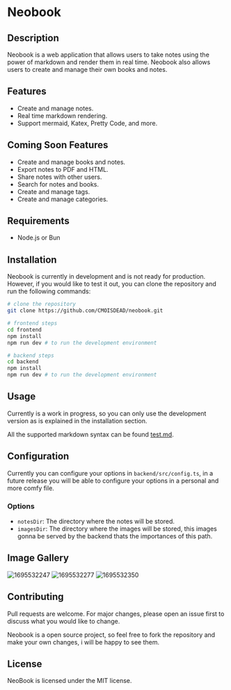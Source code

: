 # Neobook

## Description

Neobook is a web application that allows users to take notes using the power of markdown and render them in real time. Neobook also allows users to create and manage their own books and notes.

## Features

- Create and manage notes.
- Real time markdown rendering.
- Support mermaid, Katex, Pretty Code, and more.

## Coming Soon Features

- Create and manage books and notes.
- Export notes to PDF and HTML.
- Share notes with other users.
- Search for notes and books.
- Create and manage tags.
- Create and manage categories.

## Requirements

- Node.js or Bun

## Installation

Neobook is currently in development and is not ready for production. However, if you would like to test it out, you can clone the repository and run the following commands:

```bash
# clone the repository
git clone https://github.com/CMOISDEAD/neobook.git

# frontend steps
cd frontend
npm install
npm run dev # to run the development environment

# backend steps
cd backend
npm install
npm run dev # to run the development environment

```

## Usage

Currently is a work in progress, so you can only use the development version as is explained in the installation section.

All the supported markdown syntax can be found [test.md](./backend/notes/progress.md).

## Configuration

Currently you can configure your options in `backend/src/config.ts`, in a future release you will be able to configure your options in a personal and more comfy file.

### Options

- `notesDir`: The directory where the notes will be stored.
- `imagesDir`: The directory where the images will be stored, this images gonna be served by the backend thats the importances of this path.

## Image Gallery
![1695532247](https://github.com/CMOISDEAD/neobook/assets/51010598/59c4fa82-2541-496f-bfc8-b51856bd609e)
![1695532277](https://github.com/CMOISDEAD/neobook/assets/51010598/7e83aed9-c182-4c41-bfdc-e24aa557d483)
![1695532350](https://github.com/CMOISDEAD/neobook/assets/51010598/8892a0be-37a0-4b49-8beb-5b42fbb19aab)


## Contributing

Pull requests are welcome. For major changes, please open an issue first to discuss what you would like to change.

Neobook is a open source project, so feel free to fork the repository and make your own changes, i will be happy to see them.

## License

NeoBook is licensed under the MIT license.

